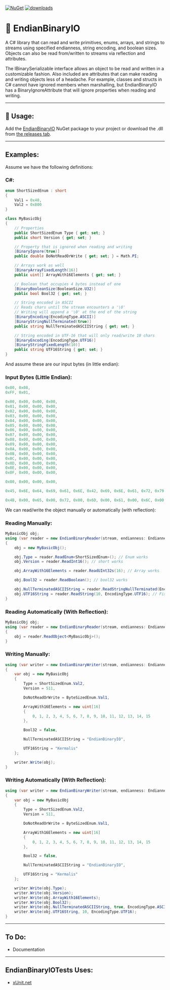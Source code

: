 ﻿[![NuGet](https://img.shields.io/nuget/v/EndianBinaryIO.svg)](https://www.nuget.org/packages/EndianBinaryIO) [![downloads](https://img.shields.io/nuget/dt/EndianBinaryIO)](https://www.nuget.org/packages/EndianBinaryIO)

# 📖 EndianBinaryIO

A C# library that can read and write primitives, enums, arrays, and strings to streams using specified endianness, string encoding, and boolean sizes.
Objects can also be read from/written to streams via reflection and attributes.

The IBinarySerializable interface allows an object to be read and written in a customizable fashion.
Also included are attributes that can make reading and writing objects less of a headache.
For example, classes and structs in C# cannot have ignored members when marshalling, but EndianBinaryIO has a BinaryIgnoreAttribute that will ignore properties when reading and writing.

----
## 🚀 Usage:
Add the [EndianBinaryIO](https://www.nuget.org/packages/EndianBinaryIO) NuGet package to your project or download the .dll from [the releases tab](https://github.com/Kermalis/EndianBinaryIO/releases).

----
## Examples:
Assume we have the following definitions:
### C#:
```cs
enum ShortSizedEnum : short
{
    Val1 = 0x40,
    Val2 = 0x800
}

class MyBasicObj
{
    // Properties
    public ShortSizedEnum Type { get; set; }
    public short Version { get; set; }

    // Property that is ignored when reading and writing
    [BinaryIgnore(true)]
    public double DoNotReadOrWrite { get; set; } = Math.PI;

    // Arrays work as well
    [BinaryArrayFixedLength(16)]
    public uint[] ArrayWith16Elements { get; set; }

    // Boolean that occupies 4 bytes instead of one
    [BinaryBooleanSize(BooleanSize.U32)]
    public bool Bool32 { get; set; }

    // String encoded in ASCII
    // Reads chars until the stream encounters a '\0'
    // Writing will append a '\0' at the end of the string
    [BinaryEncoding(EncodingType.ASCII)]
    [BinaryStringNullTerminated(true)]
    public string NullTerminatedASCIIString { get; set; }

    // String encoded in UTF-16 that will only read/write 10 chars
    [BinaryEncoding(EncodingType.UTF16)]
    [BinaryStringFixedLength(10)]
    public string UTF16String { get; set; }
}
```
And assume these are our input bytes (in little endian):
### Input Bytes (Little Endian):
```cs
0x00, 0x08,
0xFF, 0x01,

0x00, 0x00, 0x00, 0x00,
0x01, 0x00, 0x00, 0x00,
0x02, 0x00, 0x00, 0x00,
0x03, 0x00, 0x00, 0x00,
0x04, 0x00, 0x00, 0x00,
0x05, 0x00, 0x00, 0x00,
0x06, 0x00, 0x00, 0x00,
0x07, 0x00, 0x00, 0x00,
0x08, 0x00, 0x00, 0x00,
0x09, 0x00, 0x00, 0x00,
0x0A, 0x00, 0x00, 0x00,
0x0B, 0x00, 0x00, 0x00,
0x0C, 0x00, 0x00, 0x00,
0x0D, 0x00, 0x00, 0x00,
0x0E, 0x00, 0x00, 0x00,
0x0F, 0x00, 0x00, 0x00,

0x00, 0x00, 0x00, 0x00,

0x45, 0x6E, 0x64, 0x69, 0x61, 0x6E, 0x42, 0x69, 0x6E, 0x61, 0x72, 0x79, 0x49, 0x4F, 0x00,

0x4B, 0x00, 0x65, 0x00, 0x72, 0x00, 0x6D, 0x00, 0x61, 0x00, 0x6C, 0x00, 0x69, 0x00, 0x73, 0x00, 0x00, 0x00, 0x00, 0x00
```

We can read/write the object manually or automatically (with reflection):
### Reading Manually:
```cs
MyBasicObj obj;
using (var reader = new EndianBinaryReader(stream, endianness: Endianness.LittleEndian, booleanSize: BooleanSize.U32))
{
    obj = new MyBasicObj();

    obj.Type = reader.ReadEnum<ShortSizedEnum>(); // Enum works
    obj.Version = reader.ReadInt16(); // short works

    obj.ArrayWith16Elements = reader.ReadUInt32s(16); // Array works

    obj.Bool32 = reader.ReadBoolean(); // bool32 works

    obj.NullTerminatedASCIIString = reader.ReadStringNullTerminated(EncodingType.ASCII); // Stops reading at null terminator
    obj.UTF16String = reader.ReadString(10, EncodingType.UTF16); // Fixed size (10 chars) utf16
}
```
### Reading Automatically (With Reflection):
```cs
MyBasicObj obj;
using (var reader = new EndianBinaryReader(stream, endianness: Endianness.LittleEndian))
{
    obj = reader.ReadObject<MyBasicObj>();
}
```

### Writing Manually:
```cs
using (var writer = new EndianBinaryWriter(stream, endianness: Endianness.LittleEndian))
{
    var obj = new MyBasicObj
    {
        Type = ShortSizedEnum.Val2,
        Version = 511,

        DoNotReadOrWrite = ByteSizedEnum.Val1,

        ArrayWith16Elements = new uint[16]
        {
            0, 1, 2, 3, 4, 5, 6, 7, 8, 9, 10, 11, 12, 13, 14, 15
        },

        Bool32 = false,

        NullTerminatedASCIIString = "EndianBinaryIO",

        UTF16String = "Kermalis"
    };

    writer.Write(obj);
}
```
### Writing Automatically (With Reflection):
```cs
using (var writer = new EndianBinaryWriter(stream, endianness: Endianness.LittleEndian, booleanSize: BooleanSize.U32))
{
    var obj = new MyBasicObj
    {
        Type = ShortSizedEnum.Val2,
        Version = 511,

        DoNotReadOrWrite = ByteSizedEnum.Val1,

        ArrayWith16Elements = new uint[16]
        {
            0, 1, 2, 3, 4, 5, 6, 7, 8, 9, 10, 11, 12, 13, 14, 15
        },

        Bool32 = false,

        NullTerminatedASCIIString = "EndianBinaryIO",

        UTF16String = "Kermalis"
    };

    writer.Write(obj.Type);
    writer.Write(obj.Version);
    writer.Write(obj.ArrayWith16Elements);
    writer.Write(obj.Bool32);
    writer.Write(obj.NullTerminatedASCIIString, true, EncodingType.ASCII);
    writer.Write(obj.UTF16String, 10, EncodingType.UTF16);
}
```

----
## To Do:
* Documentation

----
## EndianBinaryIOTests Uses:
* [xUnit.net](https://github.com/xunit/xunit)
